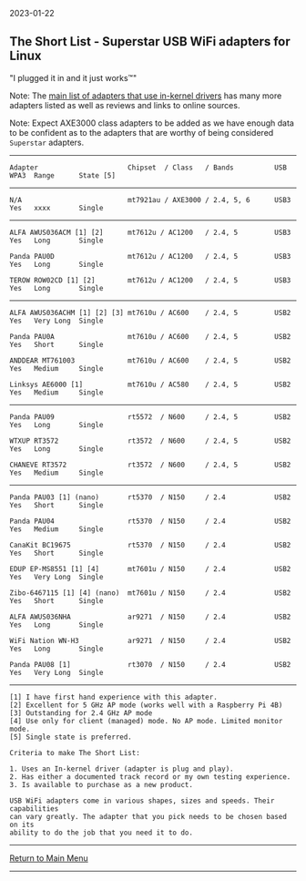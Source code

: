 2023-01-22

## The Short List - Superstar USB WiFi adapters for Linux

"I plugged it in and it just works™" 

Note: The [main list of adapters that use in-kernel drivers](https://github.com/morrownr/USB-WiFi/blob/main/home/USB_WiFi_Adapters_that_are_supported_with_Linux_in-kernel_drivers.md) has
many more adapters listed as well as reviews and links to online sources.

Note: Expect AXE3000 class adapters to be added as we have enough data to be confident as to
the adapters that are worthy of being considered `Superstar` adapters.

-----

```
Adapter                      Chipset  / Class   / Bands          USB  WPA3  Range      State [5]
```

-----

```
N/A                          mt7921au / AXE3000 / 2.4, 5, 6      USB3 Yes   xxxx       Single

```
-----

```
ALFA AWUS036ACM [1] [2]      mt7612u / AC1200   / 2.4, 5         USB3 Yes   Long       Single

Panda PAU0D                  mt7612u / AC1200   / 2.4, 5         USB3 Yes   Long       Single

TEROW ROW02CD [1] [2]        mt7612u / AC1200   / 2.4, 5         USB3 Yes   Long       Single

```

-----

```
ALFA AWUS036ACHM [1] [2] [3] mt7610u / AC600    / 2.4, 5         USB2 Yes   Very Long  Single

Panda PAU0A                  mt7610u / AC600    / 2.4, 5         USB2 Yes   Short      Single

ANDDEAR MT761003             mt7610u / AC600    / 2.4, 5         USB2 Yes   Medium     Single

Linksys AE6000 [1]           mt7610u / AC580    / 2.4, 5         USB2 Yes   Medium     Single

```

-----

```
Panda PAU09                  rt5572  / N600     / 2.4, 5         USB2 Yes   Long       Single

WTXUP RT3572                 rt3572  / N600     / 2.4, 5         USB2 Yes   Long       Single

CHANEVE RT3572               rt3572  / N600     / 2.4, 5         USB2 Yes   Medium     Single
```
-----

```
Panda PAU03 [1] (nano)       rt5370  / N150     / 2.4            USB2 Yes   Short      Single

Panda PAU04                  rt5370  / N150     / 2.4            USB2 Yes   Medium     Single

CanaKit BC19675              rt5370  / N150     / 2.4            USB2 Yes   Short      Single

EDUP EP-MS8551 [1] [4]       mt7601u / N150     / 2.4            USB2 Yes   Very Long  Single

Zibo-6467115 [1] [4] (nano)  mt7601u / N150     / 2.4            USB2 Yes   Short      Single

ALFA AWUS036NHA              ar9271  / N150     / 2.4            USB2 Yes   Long       Single

WiFi Nation WN-H3            ar9271  / N150     / 2.4            USB2 Yes   Long       Single

Panda PAU08 [1]              rt3070  / N150     / 2.4            USB2 Yes   Very Long  Single
```

-----

```
[1] I have first hand experience with this adapter.
[2] Excellent for 5 GHz AP mode (works well with a Raspberry Pi 4B)
[3] Outstanding for 2.4 GHz AP mode
[4] Use only for client (managed) mode. No AP mode. Limited monitor mode.
[5] Single state is preferred.

Criteria to make The Short List: 

1. Uses an In-kernel driver (adapter is plug and play).
2. Has either a documented track record or my own testing experience.
3. Is available to purchase as a new product.

USB WiFi adapters come in various shapes, sizes and speeds. Their capabilities
can vary greatly. The adapter that you pick needs to be chosen based on its
ability to do the job that you need it to do.
```

-----

[Return to Main Menu](https://github.com/morrownr/USB-WiFi)

-----
